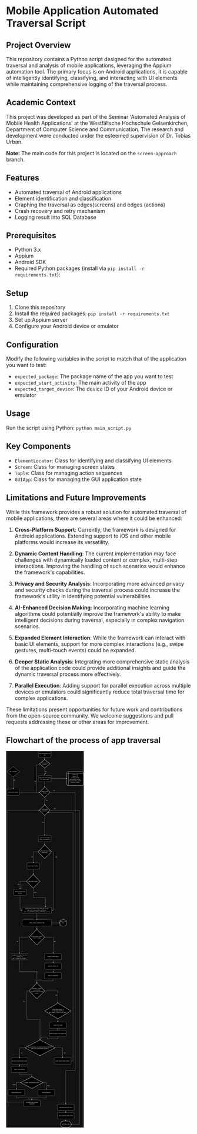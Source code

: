 # Mobile Application Automated Traversal Script

## Project Overview

This repository contains a Python script designed for the automated traversal and analysis of mobile applications, leveraging the Appium automation tool. The primary focus is on Android applications, it is capable of intelligently identifying, classifying, and interacting with UI elements while maintaining comprehensive logging of the traversal process.

## Academic Context

This project was developed as part of the Seminar 'Automated Analysis of Mobile Health Applications' at the Westfälische Hochschule Gelsenkirchen, Department of Computer Science and Communication. The research and development were conducted under the esteemed supervision of Dr. Tobias Urban.


**Note:** The main code for this project is located on the `screen-approach` branch.

## Features

- Automated traversal of Android applications
- Element identification and classification
- Graphing the traversal as edges(screens) and edges (actions)
- Crash recovery and retry mechanism
- Logging result into SQL Database 

## Prerequisites

- Python 3.x
- Appium
- Android SDK
- Required Python packages (install via `pip install -r requirements.txt`):


## Setup

1. Clone this repository
2. Install the required packages: `pip install -r requirements.txt`
3. Set up Appium server
4. Configure your Android device or emulator

## Configuration

Modify the following variables in the script to match that of the application you want to test:

- `expected_package`: The package name of the app you want to test
- `expected_start_activity`: The main activity of the app
- `expected_target_device`: The device ID of your Android device or emulator

## Usage

Run the script using Python:
`python main_script.py`

## Key Components

- `ElementLocator`: Class for identifying and classifying UI elements
- `Screen`: Class for managing screen states
- `Tuple`: Class for managing action sequences
- `GUIApp`: Class for managing the GUI application state

## Limitations and Future Improvements

While this framework provides a robust solution for automated traversal of mobile applications, there are several areas where it could be enhanced:

1. **Cross-Platform Support**: Currently, the framework is designed for Android applications. Extending support to iOS and other mobile platforms would increase its versatility.

2. **Dynamic Content Handling**: The current implementation may face challenges with dynamically loaded content or complex, multi-step interactions. Improving the handling of such scenarios would enhance the framework's capabilities.

3. **Privacy and Security Analysis**: Incorporating more advanced privacy and security checks during the traversal process could increase the framework's utility in identifying potential vulnerabilities.

4. **AI-Enhanced Decision Making**: Incorporating machine learning algorithms could potentially improve the framework's ability to make intelligent decisions during traversal, especially in complex navigation scenarios.

5. **Expanded Element Interaction**: While the framework can interact with basic UI elements, support for more complex interactions (e.g., swipe gestures, multi-touch events) could be expanded.

6. **Deeper Static Analysis**: Integrating more comprehensive static analysis of the application code could provide additional insights and guide the dynamic traversal process more effectively.

7. **Parallel Execution**: Adding support for parallel execution across multiple devices or emulators could significantly reduce total traversal time for complex applications.



These limitations present opportunities for future work and contributions from the open-source community. We welcome suggestions and pull requests addressing these or other areas for improvement.

## Flowchart of the process of app traversal
![Alt text](flowchart.drawio.png)

